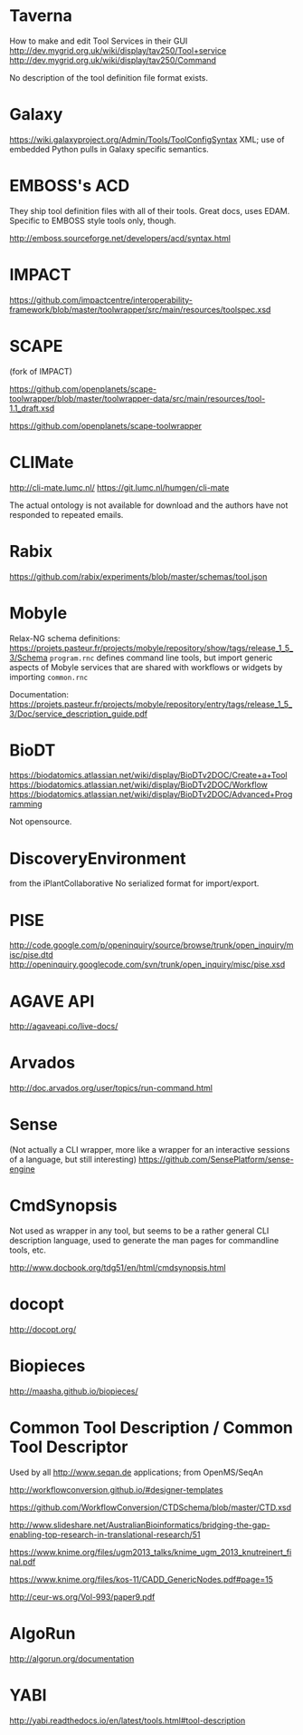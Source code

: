 # Taverna

How to make and edit Tool Services in their GUI
http://dev.mygrid.org.uk/wiki/display/tav250/Tool+service
http://dev.mygrid.org.uk/wiki/display/tav250/Command

No description of the tool definition file format exists.

# Galaxy

https://wiki.galaxyproject.org/Admin/Tools/ToolConfigSyntax
XML; use of embedded Python pulls in Galaxy specific semantics.

# EMBOSS's ACD

They ship tool definition files with all of their tools. Great docs, uses EDAM. Specific to EMBOSS style tools only, though.

http://emboss.sourceforge.net/developers/acd/syntax.html

# IMPACT
https://github.com/impactcentre/interoperability-framework/blob/master/toolwrapper/src/main/resources/toolspec.xsd

# SCAPE
(fork of IMPACT)

https://github.com/openplanets/scape-toolwrapper/blob/master/toolwrapper-data/src/main/resources/tool-1.1_draft.xsd

https://github.com/openplanets/scape-toolwrapper

# CLIMate
http://cli-mate.lumc.nl/
https://git.lumc.nl/humgen/cli-mate

The actual ontology is not available for download and the authors have not responded to repeated emails.

# Rabix

https://github.com/rabix/experiments/blob/master/schemas/tool.json

# Mobyle

Relax-NG schema definitions:
https://projets.pasteur.fr/projects/mobyle/repository/show/tags/release_1_5_3/Schema
`program.rnc` defines command line tools, but import generic aspects of Mobyle services that are shared with workflows or widgets by importing `common.rnc`

Documentation:
https://projets.pasteur.fr/projects/mobyle/repository/entry/tags/release_1_5_3/Doc/service_description_guide.pdf

# BioDT

https://biodatomics.atlassian.net/wiki/display/BioDTv2DOC/Create+a+Tool
https://biodatomics.atlassian.net/wiki/display/BioDTv2DOC/Workflow
https://biodatomics.atlassian.net/wiki/display/BioDTv2DOC/Advanced+Programming

Not opensource.

# DiscoveryEnvironment
from the iPlantCollaborative
No serialized format for import/export.

# PISE
http://code.google.com/p/openinquiry/source/browse/trunk/open_inquiry/misc/pise.dtd
http://openinquiry.googlecode.com/svn/trunk/open_inquiry/misc/pise.xsd

# AGAVE API
http://agaveapi.co/live-docs/

# Arvados
http://doc.arvados.org/user/topics/run-command.html

# Sense
(Not actually a CLI wrapper, more like a wrapper for an interactive sessions of a language, but still interesting)
https://github.com/SensePlatform/sense-engine

# CmdSynopsis

Not used as wrapper in any tool, but seems to be a rather general CLI description language, used to generate the man pages for commandline tools, etc.

http://www.docbook.org/tdg51/en/html/cmdsynopsis.html

# docopt

http://docopt.org/

# Biopieces

http://maasha.github.io/biopieces/

# Common Tool Description / Common Tool Descriptor

Used by all http://www.seqan.de applications; from OpenMS/SeqAn

http://workflowconversion.github.io/#designer-templates

https://github.com/WorkflowConversion/CTDSchema/blob/master/CTD.xsd

http://www.slideshare.net/AustralianBioinformatics/bridging-the-gap-enabling-top-research-in-translational-research/51

https://www.knime.org/files/ugm2013_talks/knime_ugm_2013_knutreinert_final.pdf

https://www.knime.org/files/kos-11/CADD_GenericNodes.pdf#page=15

http://ceur-ws.org/Vol-993/paper9.pdf

# AlgoRun

http://algorun.org/documentation

# YABI

http://yabi.readthedocs.io/en/latest/tools.html#tool-description
